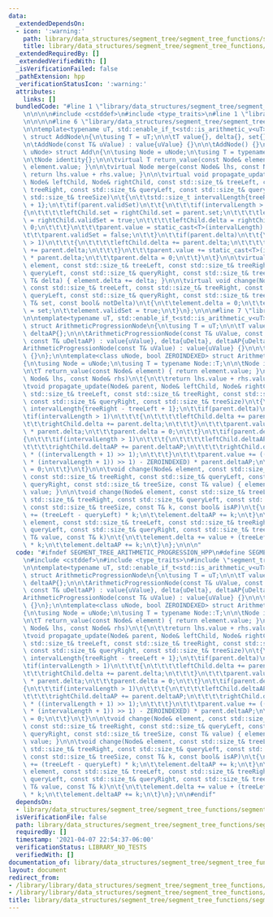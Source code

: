 ```yaml
---
data:
  _extendedDependsOn:
  - icon: ':warning:'
    path: library/data_structures/segment_tree/segment_tree_functions/segment_tree_add.hpp
    title: library/data_structures/segment_tree/segment_tree_functions/segment_tree_add.hpp
  _extendedRequiredBy: []
  _extendedVerifiedWith: []
  _isVerificationFailed: false
  _pathExtension: hpp
  _verificationStatusIcon: ':warning:'
  attributes:
    links: []
  bundledCode: "#line 1 \"library/data_structures/segment_tree/segment_tree_functions/segment_tree_arithmetic_progression.hpp\"\
    \n\n\n\n#include <cstddef>\n#include <type_traits>\n#line 1 \"library/data_structures/segment_tree/segment_tree_functions/segment_tree_add.hpp\"\
    \n\n\n\n#line 6 \"library/data_structures/segment_tree/segment_tree_functions/segment_tree_add.hpp\"\
    \n\ntemplate<typename uT, std::enable_if_t<std::is_arithmetic_v<uT>, bool> = true>\
    \ struct AddNode\n{\n\tusing T = uT;\n\n\tT value{}, delta{}, set{};\n\tbool validSet{};\n\
    \n\tAddNode(const T& uValue) : value{uValue} {}\n\n\tAddNode() {}\n};\n\ntemplate<class\
    \ uNode> struct Add\n{\n\tusing Node = uNode;\n\tusing T = typename Node::T;\n\
    \n\tNode identity{};\n\n\tvirtual T return_value(const Node& element) { return\
    \ element.value; }\n\n\tvirtual Node merge(const Node& lhs, const Node& rhs) {\
    \ return lhs.value + rhs.value; }\n\n\tvirtual void propagate_update(Node& parent,\
    \ Node& leftChild, Node& rightChild, const std::size_t& treeLeft, const std::size_t&\
    \ treeRight, const std::size_t& queryLeft, const std::size_t& queryRight, const\
    \ std::size_t& treeSize)\n\t{\n\t\tstd::size_t intervalLength{treeRight - treeLeft\
    \ + 1};\n\t\tif(parent.validSet)\n\t\t{\n\t\t\tif(intervalLength > 1)\n\t\t\t\
    {\n\t\t\t\tleftChild.set = rightChild.set = parent.set;\n\t\t\t\tleftChild.validSet\
    \ = rightChild.validSet = true;\n\t\t\t\tleftChild.delta = rightChild.delta =\
    \ 0;\n\t\t\t}\n\t\t\tparent.value = static_cast<T>(intervalLength) * parent.set;\n\
    \t\t\tparent.validSet = false;\n\t\t}\n\t\tif(parent.delta)\n\t\t{\n\t\t\tif(intervalLength\
    \ > 1)\n\t\t\t{\n\t\t\t\tleftChild.delta += parent.delta;\n\t\t\t\trightChild.delta\
    \ += parent.delta;\n\t\t\t}\n\t\t\tparent.value += static_cast<T>(intervalLength)\
    \ * parent.delta;\n\t\t\tparent.delta = 0;\n\t\t}\n\t}\n\n\tvirtual void change(Node&\
    \ element, const std::size_t& treeLeft, const std::size_t& treeRight, const std::size_t&\
    \ queryLeft, const std::size_t& queryRight, const std::size_t& treeSize, const\
    \ T& delta) { element.delta += delta; }\n\n\tvirtual void change(Node& element,\
    \ const std::size_t& treeLeft, const std::size_t& treeRight, const std::size_t&\
    \ queryLeft, const std::size_t& queryRight, const std::size_t& treeSize, const\
    \ T& set, const bool& notDelta)\n\t{\n\t\telement.delta = 0;\n\t\telement.set\
    \ = set;\n\t\telement.validSet = true;\n\t}\n};\n\n\n#line 7 \"library/data_structures/segment_tree/segment_tree_functions/segment_tree_arithmetic_progression.hpp\"\
    \n\ntemplate<typename uT, std::enable_if_t<std::is_arithmetic_v<uT>, bool> = true>\
    \ struct ArithmeticProgressionNode\n{\n\tusing T = uT;\n\n\tT value{}, delta{},\
    \ deltaAP{};\n\n\tArithmeticProgressionNode(const T& uValue, const T& uDelta,\
    \ const T& uDeltaAP) : value{uValue}, delta{uDelta}, deltaAP{uDeltaAP} {}\n\n\t\
    ArithmeticProgressionNode(const T& uValue) : value{uValue} {}\n\n\tArithmeticProgressionNode()\
    \ {}\n};\n\ntemplate<class uNode, bool ZEROINDEXED> struct ArithmeticProgression\n\
    {\n\tusing Node = uNode;\n\tusing T = typename Node::T;\n\n\tNode identity{};\n\
    \n\tT return_value(const Node& element) { return element.value; }\n\n\tNode merge(const\
    \ Node& lhs, const Node& rhs)\n\t{\n\t\treturn lhs.value + rhs.value;\n\t}\n\n\
    \tvoid propagate_update(Node& parent, Node& leftChild, Node& rightChild, const\
    \ std::size_t& treeLeft, const std::size_t& treeRight, const std::size_t& queryLeft,\
    \ const std::size_t& queryRight, const std::size_t& treeSize)\n\t{\n\t\tstd::size_t\
    \ intervalLength{treeRight - treeLeft + 1};\n\t\tif(parent.delta)\n\t\t{\n\t\t\
    \tif(intervalLength > 1)\n\t\t\t{\n\t\t\t\tleftChild.delta += parent.delta;\n\t\
    \t\t\trightChild.delta += parent.delta;\n\t\t\t}\n\t\t\tparent.value += intervalLength\
    \ * parent.delta;\n\t\t\tparent.delta = 0;\n\t\t}\n\t\tif(parent.deltaAP)\n\t\t\
    {\n\t\t\tif(intervalLength > 1)\n\t\t\t{\n\t\t\t\tleftChild.deltaAP += parent.deltaAP;\n\
    \t\t\t\trightChild.deltaAP += parent.deltaAP;\n\t\t\t\trightChild.delta += parent.deltaAP\
    \ * ((intervalLength + 1) >> 1);\n\t\t\t}\n\t\t\tparent.value += (((intervalLength\
    \ * (intervalLength + 1)) >> 1) - ZEROINDEXED) * parent.deltaAP;\n\t\t\tparent.deltaAP\
    \ = 0;\n\t\t}\n\t}\n\n\tvoid change(Node& element, const std::size_t& treeLeft,\
    \ const std::size_t& treeRight, const std::size_t& queryLeft, const std::size_t&\
    \ queryRight, const std::size_t& treeSize, const T& value) { element.delta +=\
    \ value; }\n\n\tvoid change(Node& element, const std::size_t& treeLeft, const\
    \ std::size_t& treeRight, const std::size_t& queryLeft, const std::size_t& queryRight,\
    \ const std::size_t& treeSize, const T& k, const bool& isAP)\n\t{\n\t\telement.delta\
    \ += (treeLeft - queryLeft) * k;\n\t\telement.deltaAP += k;\n\t}\n\n\tvoid change(Node&\
    \ element, const std::size_t& treeLeft, const std::size_t& treeRight, const std::size_t&\
    \ queryLeft, const std::size_t& queryRight, const std::size_t& treeSize, const\
    \ T& value, const T& k)\n\t{\n\t\telement.delta += value + (treeLeft - queryLeft)\
    \ * k;\n\t\telement.deltaAP += k;\n\t}\n};\n\n\n"
  code: "#ifndef SEGMENT_TREE_ARITHMETIC_PROGRESSION_HPP\n#define SEGMENT_TREE_ARITHMETIC_PROGRESSION_HPP\n\
    \n#include <cstddef>\n#include <type_traits>\n#include \"segment_tree_add.hpp\"\
    \n\ntemplate<typename uT, std::enable_if_t<std::is_arithmetic_v<uT>, bool> = true>\
    \ struct ArithmeticProgressionNode\n{\n\tusing T = uT;\n\n\tT value{}, delta{},\
    \ deltaAP{};\n\n\tArithmeticProgressionNode(const T& uValue, const T& uDelta,\
    \ const T& uDeltaAP) : value{uValue}, delta{uDelta}, deltaAP{uDeltaAP} {}\n\n\t\
    ArithmeticProgressionNode(const T& uValue) : value{uValue} {}\n\n\tArithmeticProgressionNode()\
    \ {}\n};\n\ntemplate<class uNode, bool ZEROINDEXED> struct ArithmeticProgression\n\
    {\n\tusing Node = uNode;\n\tusing T = typename Node::T;\n\n\tNode identity{};\n\
    \n\tT return_value(const Node& element) { return element.value; }\n\n\tNode merge(const\
    \ Node& lhs, const Node& rhs)\n\t{\n\t\treturn lhs.value + rhs.value;\n\t}\n\n\
    \tvoid propagate_update(Node& parent, Node& leftChild, Node& rightChild, const\
    \ std::size_t& treeLeft, const std::size_t& treeRight, const std::size_t& queryLeft,\
    \ const std::size_t& queryRight, const std::size_t& treeSize)\n\t{\n\t\tstd::size_t\
    \ intervalLength{treeRight - treeLeft + 1};\n\t\tif(parent.delta)\n\t\t{\n\t\t\
    \tif(intervalLength > 1)\n\t\t\t{\n\t\t\t\tleftChild.delta += parent.delta;\n\t\
    \t\t\trightChild.delta += parent.delta;\n\t\t\t}\n\t\t\tparent.value += intervalLength\
    \ * parent.delta;\n\t\t\tparent.delta = 0;\n\t\t}\n\t\tif(parent.deltaAP)\n\t\t\
    {\n\t\t\tif(intervalLength > 1)\n\t\t\t{\n\t\t\t\tleftChild.deltaAP += parent.deltaAP;\n\
    \t\t\t\trightChild.deltaAP += parent.deltaAP;\n\t\t\t\trightChild.delta += parent.deltaAP\
    \ * ((intervalLength + 1) >> 1);\n\t\t\t}\n\t\t\tparent.value += (((intervalLength\
    \ * (intervalLength + 1)) >> 1) - ZEROINDEXED) * parent.deltaAP;\n\t\t\tparent.deltaAP\
    \ = 0;\n\t\t}\n\t}\n\n\tvoid change(Node& element, const std::size_t& treeLeft,\
    \ const std::size_t& treeRight, const std::size_t& queryLeft, const std::size_t&\
    \ queryRight, const std::size_t& treeSize, const T& value) { element.delta +=\
    \ value; }\n\n\tvoid change(Node& element, const std::size_t& treeLeft, const\
    \ std::size_t& treeRight, const std::size_t& queryLeft, const std::size_t& queryRight,\
    \ const std::size_t& treeSize, const T& k, const bool& isAP)\n\t{\n\t\telement.delta\
    \ += (treeLeft - queryLeft) * k;\n\t\telement.deltaAP += k;\n\t}\n\n\tvoid change(Node&\
    \ element, const std::size_t& treeLeft, const std::size_t& treeRight, const std::size_t&\
    \ queryLeft, const std::size_t& queryRight, const std::size_t& treeSize, const\
    \ T& value, const T& k)\n\t{\n\t\telement.delta += value + (treeLeft - queryLeft)\
    \ * k;\n\t\telement.deltaAP += k;\n\t}\n};\n\n#endif"
  dependsOn:
  - library/data_structures/segment_tree/segment_tree_functions/segment_tree_add.hpp
  isVerificationFile: false
  path: library/data_structures/segment_tree/segment_tree_functions/segment_tree_arithmetic_progression.hpp
  requiredBy: []
  timestamp: '2021-04-07 22:54:37-06:00'
  verificationStatus: LIBRARY_NO_TESTS
  verifiedWith: []
documentation_of: library/data_structures/segment_tree/segment_tree_functions/segment_tree_arithmetic_progression.hpp
layout: document
redirect_from:
- /library/library/data_structures/segment_tree/segment_tree_functions/segment_tree_arithmetic_progression.hpp
- /library/library/data_structures/segment_tree/segment_tree_functions/segment_tree_arithmetic_progression.hpp.html
title: library/data_structures/segment_tree/segment_tree_functions/segment_tree_arithmetic_progression.hpp
---
```

